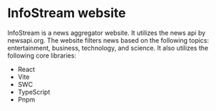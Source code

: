 # InfoStream website

InfoStream is a news aggregator website. It utilizes the news api by newsapi.org. The website filters news based on the following topics: entertainment, business, technology, and science. It also utilizes the following core libraries:

-   React
-   Vite
-   SWC
-   TypeScript
-   Pnpm
